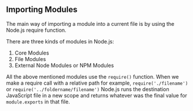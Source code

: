 
## Importing Modules

The main way of importing a module into a current file is by using the Node.js require function.

There are three kinds of modules in Node.js:
1. Core Modules
2. File Modules
3. External Node Modules or NPM Modules
   
All the above mentioned modules use the `require()` function. When we make a require call with a relative path for example, `require('./filename')` or `require('../foldername/filename')` Node.js runs the destination JavaScript file in a new scope and returns whatever was the final value for `module.exports` in that file.
